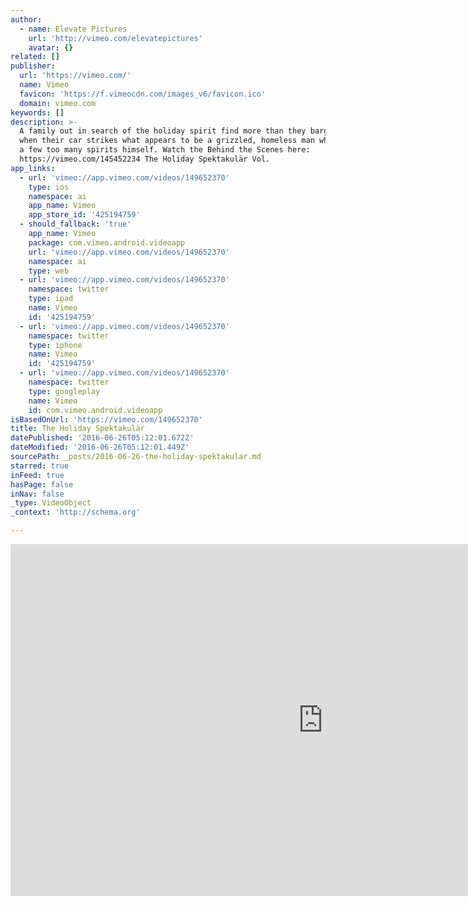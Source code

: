 ```yaml
---
author:
  - name: Elevate Pictures
    url: 'http://vimeo.com/elevatepictures'
    avatar: {}
related: []
publisher:
  url: 'https://vimeo.com/'
  name: Vimeo
  favicon: 'https://f.vimeocdn.com/images_v6/favicon.ico'
  domain: vimeo.com
keywords: []
description: >-
  A family out in search of the holiday spirit find more than they bargained for
  when their car strikes what appears to be a grizzled, homeless man who has had
  a few too many spirits himself. Watch the Behind the Scenes here:
  https://vimeo.com/145452234 The Holiday Spektakulär Vol.
app_links:
  - url: 'vimeo://app.vimeo.com/videos/149652370'
    type: ios
    namespace: ai
    app_name: Vimeo
    app_store_id: '425194759'
  - should_fallback: 'true'
    app_name: Vimeo
    package: com.vimeo.android.videoapp
    url: 'vimeo://app.vimeo.com/videos/149652370'
    namespace: ai
    type: web
  - url: 'vimeo://app.vimeo.com/videos/149652370'
    namespace: twitter
    type: ipad
    name: Vimeo
    id: '425194759'
  - url: 'vimeo://app.vimeo.com/videos/149652370'
    namespace: twitter
    type: iphone
    name: Vimeo
    id: '425194759'
  - url: 'vimeo://app.vimeo.com/videos/149652370'
    namespace: twitter
    type: googleplay
    name: Vimeo
    id: com.vimeo.android.videoapp
isBasedOnUrl: 'https://vimeo.com/149652370'
title: The Holiday Spektakulär
datePublished: '2016-06-26T05:12:01.672Z'
dateModified: '2016-06-26T05:12:01.449Z'
sourcePath: _posts/2016-06-26-the-holiday-spektakular.md
starred: true
inFeed: true
hasPage: false
inNav: false
_type: VideoObject
_context: 'http://schema.org'

---
```

<iframe src="https://cdn.embedly.com/widgets/media.html?src=https%3A%2F%2Fplayer.vimeo.com%2Fvideo%2F149652370&amp;url=https%3A%2F%2Fvimeo.com%2F149652370&amp;image=http%3A%2F%2Fi.vimeocdn.com%2Fvideo%2F549010491_1280.jpg&amp;key=b7d04c9b404c499eba89ee7072e1c4f7&amp;type=text%2Fhtml&amp;schema=vimeo" width="1000" height="563" scrolling="no" frameborder="0" allowfullscreen="" style=""></iframe>